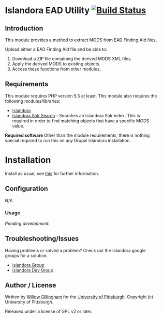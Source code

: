 # Islandora EAD Utility [![Build Status](https://travis-ci.org/ulsdevteam/islandora_ead_utility.png?branch=7.x)](https://travis-ci.org/ulsdevteam/islandora_ead_utility)

## Introduction

This module provides a method to extract MODS from EAD Finding Aid files.

Upload either a EAD Finding Aid file and be able to:
1. Download a ZIP file containing the derived MODS XML files.
2. Apply the derived MODS to existing objects.
3. Access these functions from other modules.

## Requirements

This module requires PHP version 5.5 at least.  This module also requires the following modules/libraries:

* [Islandora](https://github.com/islandora/islandora)
* [Islandora Solr Search](https://github.com/Islandora/islandora_solr_search) - Searches an Islandora Solr index.  This is required in order to find matching objects that have a specific MODS value.

**Required software**
Other than the module requirements, there is nothing special required to run this on any Drupal Islandora installation.

# Installation

Install as usual, see [this](https://drupal.org/documentation/install/modules-themes/modules-7) for further information.

## Configuration

N/A

### Usage

*Pending development.*

## Troubleshooting/Issues

Having problems or solved a problem? Check out the Islandora google groups for a solution.

* [Islandora Group](https://groups.google.com/forum/?hl=en&fromgroups#!forum/islandora)
* [Islandora Dev Group](https://groups.google.com/forum/?hl=en&fromgroups#!forum/islandora-dev)

## Author / License

Written by [Willow Gillingham](https://github.com/bgilling) for the [University of Pittsburgh](http://www.pitt.edu).  Copyright (c) University of Pittsburgh.

Released under a license of GPL v2 or later.
